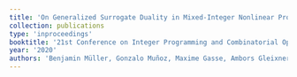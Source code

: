 ```yaml
---
title: 'On Generalized Surrogate Duality in Mixed-Integer Nonlinear Programming'
collection: publications
type: 'inproceedings'
booktitle: '21st Conference on Integer Programming and Combinatorial Optimization (IPCO)'
year: '2020'
authors: 'Benjamin Müller, Gonzalo Muñoz, Maxime Gasse, Ambors Gleixner, Andrea Lodi and Felipe Serrano'
---
```

